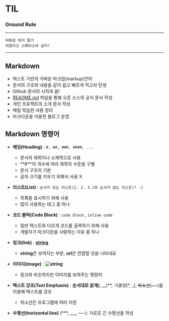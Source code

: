 # TIL

### Ground Rule

---
`어뷰징 하지 말기`  
`귀찮다고 스페이스바 금지!`

---

## Markdown

- 텍스트 기반의 가벼운 마크업(markup)언어
- 문서의 구조와 내용을 같이 쉽고 빠르게 적고자 탄생
- Github 문서의 시작과 끝!
- [README.md](http://README.md) 파일을 통해 오픈 소스의 공식 문서 작성
- 개인 프로젝트의 소개 문서 작성
- 매일 학습한 내용 정리
- 마크다운을 이용한 블로그 운영

## Markdown 명령어

- **헤딩(Heading)** : `#, ##, ###, ####, ...`
    - 문서의 제목이나 소제목으로 사용
    - **#**의 개수에 따라 제목의 수준을 구별
    - 문서 구조의 기본
    - 글자 크기를 키우기 위해서 사용 X

- **리스트(List)** : `순서가 있는 리스트(1. 2. 3.)와 순서가 없는 리스트(* -)`
    - 목록을 표시하기 위해 사용
    - 많이 사용하는 태그 중 하나

- **코드 블럭(Code Block)** : ```code block``` , `inline code`
    - 일반 텍스트와 다르게 코드를 출력하기 위해 사용
    - 개발자가 마크다운을 사랑하는 이유 중 하나

- **링크(link)** : **[string](url)**
    - **string**은 보여지는 부분, **url**은 연결할 곳을 나타내요

- **이미지(image)** : **![string](https://user-images.githubusercontent.com/83000975/178937273-e839022b-474b-4b83-be17-368a0a840092.jpg)**
    - 링크와 비슷하지만 이미지를 보여주는 명령어

- **텍스트 강조(Text Emphasis)** : **순서대로 굵게(**, __)**, *기울임*(*, _), ~~취소선~~(~~)을 이용해 텍스트를 강조
    - 취소선은 프로그램에 따라 지원

- **수평선(horizontal line)** (***, ___, —-): 가로로 긴 수평선을 작성

